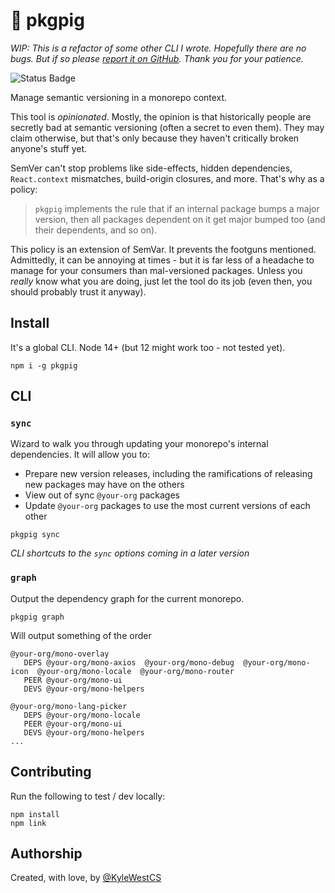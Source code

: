 # 🐷 pkgpig

_WIP: This is a refactor of some other CLI I wrote. Hopefully there are no bugs. But if so please [report it on GitHub](). Thank you for your patience._

![Status Badge](https://github.com/kyle-west/pkgpig/workflows/Install%20and%20Test%20Flow/badge.svg)

Manage semantic versioning in a monorepo context. 

This tool is _opinionated_. Mostly, the opinion is that historically people are secretly bad at semantic versioning (often a secret to even them). They may claim otherwise, but that's only because they haven't critically broken anyone's stuff yet.

SemVer can't stop problems like side-effects, hidden dependencies, `React.context` mismatches, build-origin closures, and more. That's why as a policy:
> `pkgpig` implements the rule that if an internal package bumps a major version, then all packages dependent on it get major bumped too (and their dependents, and so on).

This policy is an extension of SemVar. It prevents the footguns mentioned. Admittedly, it can be annoying at times - but it is far less of a headache to manage for your consumers than mal-versioned packages. Unless you _really_ know what you are doing, just let the tool do its job (even then, you should probably trust it anyway).

## Install

It's a global CLI. Node 14+ (but 12 might work too - not tested yet).

```
npm i -g pkgpig
```

## CLI

### `sync`

Wizard to walk you through updating your monorepo's internal dependencies. It will allow you to:

- Prepare new version releases, including the ramifications of releasing new packages may have on the others
- View out of sync `@your-org` packages
- Update `@your-org` packages to use the most current versions of each other

```
pkgpig sync
```

_CLI shortcuts to the `sync` options coming in a later version_

### `graph`

Output the dependency graph for the current monorepo.

```
pkgpig graph
```

Will output something of the order
```
@your-org/mono-overlay 
   DEPS @your-org/mono-axios  @your-org/mono-debug  @your-org/mono-icon  @your-org/mono-locale  @your-org/mono-router 
   PEER @your-org/mono-ui 
   DEVS @your-org/mono-helpers

@your-org/mono-lang-picker 
   DEPS @your-org/mono-locale 
   PEER @your-org/mono-ui
   DEVS @your-org/mono-helpers
...
```

## Contributing

Run the following to test / dev locally:
```
npm install
npm link
```

## Authorship

Created, with love, by [@KyleWestCS](https://twitter.com/KyleWestCS)
